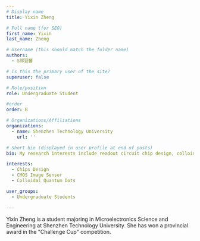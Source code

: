 ```yaml
---
# Display name
title: Yixin Zheng

# Full name (for SEO)
first_name: Yixin
last_name: Zheng

# Username (this should match the folder name)
authors:
  - S郑翌馨

# Is this the primary user of the site?
superuser: false

# Role/position
role: Undergraduate Student

#order
order: B

# Organizations/Affiliations
organizations:
  - name: Shenzhen Technology University
    url: ''

# Short bio (displayed in user profile at end of posts) 
bio: My research interests include readout circuit chip design, colloidal quantum dots and CMOS image sensors. 

interests: 
  - Chips Design 
  - CMOS Image Sensor 
  - Colloidal Quantum Dots

user_groups:
  - Undergraduate Students

---
```


Yixin Zheng is a student majoring in Microelectronics Science and Engineering at Shenzhen Technology University. She has won a provincial award in the "Challenge Cup" competition.
